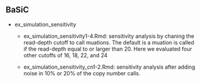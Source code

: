 
## BaSiC

* ex_simulation_sensitivity

  + ex_simulation_sensitivity1-4.Rmd: sensitivity analysis by chaning the read-depth cutoff to call muations. The default is a muation is called if the read-depth equal to or larger than 20. Here we evaluated four other cutoffs of 16, 18, 22, and 24
  
  + ex_simulation_sensitivity_cn1-2.Rmd: sensitivity analysis after adding noise in 10% or 20% of the copy number calls. 
  
